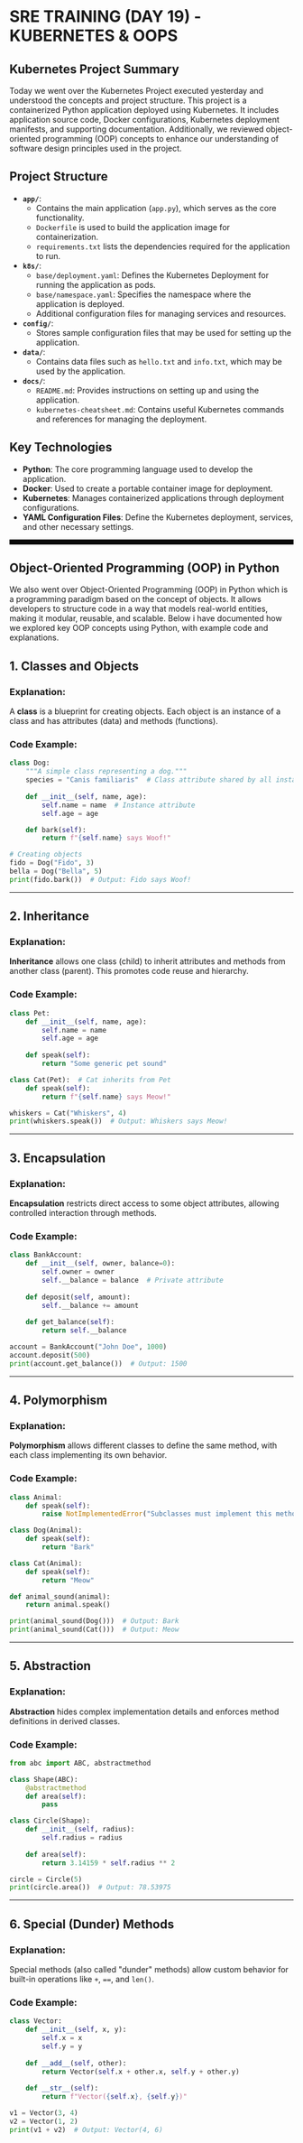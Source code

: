# SRE TRAINING (DAY 19) - KUBERNETES & OOPS

## Kubernetes Project Summary
Today we went over the Kubernetes Project executed yesterday and understood the concepts and project structure. This project is a containerized Python application deployed using Kubernetes. It includes application source code, Docker configurations, Kubernetes deployment manifests, and supporting documentation. Additionally, we reviewed object-oriented programming (OOP) concepts to enhance our understanding of software design principles used in the project.

## Project Structure
- **`app/`**: 
  - Contains the main application (`app.py`), which serves as the core functionality.
  - `Dockerfile` is used to build the application image for containerization.
  - `requirements.txt` lists the dependencies required for the application to run.
- **`k8s/`**:
  - `base/deployment.yaml`: Defines the Kubernetes Deployment for running the application as pods.
  - `base/namespace.yaml`: Specifies the namespace where the application is deployed.
  - Additional configuration files for managing services and resources.
- **`config/`**:
  - Stores sample configuration files that may be used for setting up the application.
- **`data/`**:
  - Contains data files such as `hello.txt` and `info.txt`, which may be used by the application.
- **`docs/`**:
  - `README.md`: Provides instructions on setting up and using the application.
  - `kubernetes-cheatsheet.md`: Contains useful Kubernetes commands and references for managing the deployment.

## Key Technologies
- **Python**: The core programming language used to develop the application.
- **Docker**: Used to create a portable container image for deployment.
- **Kubernetes**: Manages containerized applications through deployment configurations.
- **YAML Configuration Files**: Define the Kubernetes deployment, services, and other necessary settings.
  
<hr style="border: 4px solid black;">

## Object-Oriented Programming (OOP) in Python

We also went over Object-Oriented Programming (OOP) in Python which is a programming paradigm based on the concept of objects. It allows developers to structure code in a way that models real-world entities, making it modular, reusable, and scalable. Below i have documented how we explored key OOP concepts using Python, with example code and explanations.



## 1. Classes and Objects
### Explanation:
A **class** is a blueprint for creating objects. Each object is an instance of a class and has attributes (data) and methods (functions).

### Code Example:
```python
class Dog:
    """A simple class representing a dog."""
    species = "Canis familiaris"  # Class attribute shared by all instances
    
    def __init__(self, name, age):
        self.name = name  # Instance attribute
        self.age = age

    def bark(self):
        return f"{self.name} says Woof!"

# Creating objects
fido = Dog("Fido", 3)
bella = Dog("Bella", 5)
print(fido.bark())  # Output: Fido says Woof!
```


---

## 2. Inheritance
### Explanation:
**Inheritance** allows one class (child) to inherit attributes and methods from another class (parent). This promotes code reuse and hierarchy.

### Code Example:
```python
class Pet:
    def __init__(self, name, age):
        self.name = name
        self.age = age
    
    def speak(self):
        return "Some generic pet sound"

class Cat(Pet):  # Cat inherits from Pet
    def speak(self):
        return f"{self.name} says Meow!"

whiskers = Cat("Whiskers", 4)
print(whiskers.speak())  # Output: Whiskers says Meow!
```

---

## 3. Encapsulation
### Explanation:
**Encapsulation** restricts direct access to some object attributes, allowing controlled interaction through methods.

### Code Example:
```python
class BankAccount:
    def __init__(self, owner, balance=0):
        self.owner = owner
        self.__balance = balance  # Private attribute
    
    def deposit(self, amount):
        self.__balance += amount
    
    def get_balance(self):
        return self.__balance

account = BankAccount("John Doe", 1000)
account.deposit(500)
print(account.get_balance())  # Output: 1500
```

---

## 4. Polymorphism
### Explanation:
**Polymorphism** allows different classes to define the same method, with each class implementing its own behavior.

### Code Example:
```python
class Animal:
    def speak(self):
        raise NotImplementedError("Subclasses must implement this method")

class Dog(Animal):
    def speak(self):
        return "Bark"

class Cat(Animal):
    def speak(self):
        return "Meow"

def animal_sound(animal):
    return animal.speak()

print(animal_sound(Dog()))  # Output: Bark
print(animal_sound(Cat()))  # Output: Meow
```

---

## 5. Abstraction
### Explanation:
**Abstraction** hides complex implementation details and enforces method definitions in derived classes.

### Code Example:
```python
from abc import ABC, abstractmethod

class Shape(ABC):
    @abstractmethod
    def area(self):
        pass

class Circle(Shape):
    def __init__(self, radius):
        self.radius = radius
    
    def area(self):
        return 3.14159 * self.radius ** 2

circle = Circle(5)
print(circle.area())  # Output: 78.53975
```

---

## 6. Special (Dunder) Methods
### Explanation:
Special methods (also called "dunder" methods) allow custom behavior for built-in operations like `+`, `==`, and `len()`.

### Code Example:
```python
class Vector:
    def __init__(self, x, y):
        self.x = x
        self.y = y
    
    def __add__(self, other):
        return Vector(self.x + other.x, self.y + other.y)
    
    def __str__(self):
        return f"Vector({self.x}, {self.y})"

v1 = Vector(3, 4)
v2 = Vector(1, 2)
print(v1 + v2)  # Output: Vector(4, 6)
```





